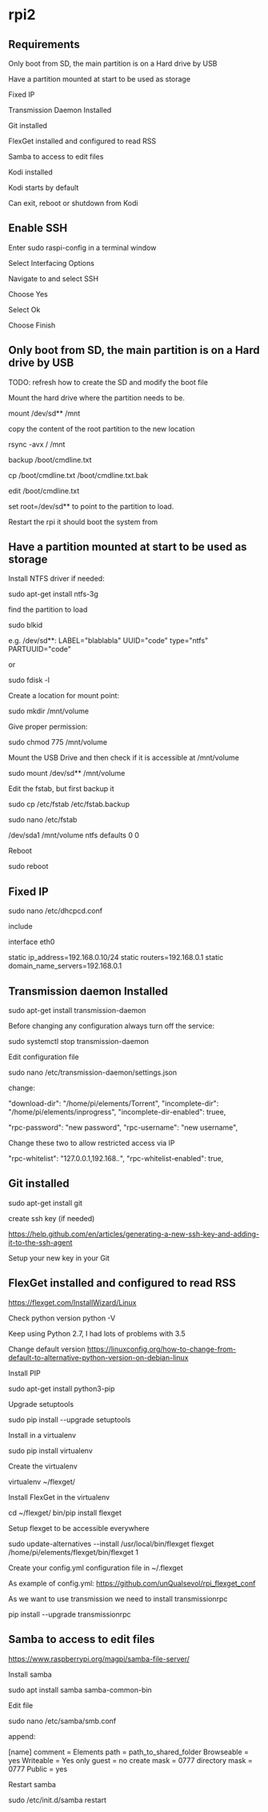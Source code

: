 # rpi2
## Requirements
Only boot from SD, the main partition is on a Hard drive by USB

Have a partition mounted at start to be used as storage

Fixed IP

Transmission Daemon Installed

Git installed

FlexGet installed and configured to read RSS

Samba to access to edit files

Kodi installed

Kodi starts by default

Can exit, reboot or shutdown from Kodi

## Enable SSH
Enter sudo raspi-config in a terminal window

Select Interfacing Options

Navigate to and select SSH

Choose Yes

Select Ok

Choose Finish


## Only boot from SD, the main partition is on a Hard drive by USB
TODO: refresh how to create the SD and modify the boot file

Mount the hard drive where the partition needs to be.

mount /dev/sd** /mnt

copy the content of the root partition to the new location

rsync -avx / /mnt  

backup  /boot/cmdline.txt

cp /boot/cmdline.txt /boot/cmdline.txt.bak

edit /boot/cmdline.txt

set root=/dev/sd** to point to the partition to load.

Restart the rpi it should boot the system from 

## Have a partition mounted at start to be used as storage

Install NTFS driver if needed:

sudo apt-get install ntfs-3g

find the partition to load

sudo blkid

e.g. /dev/sd**: LABEL="blablabla" UUID="code" type="ntfs" PARTUUID="code"

or

sudo fdisk -l

Create a location for mount point:

sudo mkdir /mnt/volume

Give proper permission:

sudo chmod 775 /mnt/volume

Mount the USB Drive and then check if it is accessible at /mnt/volume

sudo mount /dev/sd** /mnt/volume

Edit the fstab, but first backup it

sudo cp /etc/fstab /etc/fstab.backup

sudo nano /etc/fstab

/dev/sda1 /mnt/volume ntfs defaults 0 0

Reboot

sudo reboot

## Fixed IP

sudo nano /etc/dhcpcd.conf

include

interface eth0

static ip_address=192.168.0.10/24
static routers=192.168.0.1
static domain_name_servers=192.168.0.1

## Transmission daemon Installed

sudo apt-get install transmission-daemon

Before changing any configuration always turn off the service:

sudo systemctl stop transmission-daemon

Edit configuration file

sudo nano /etc/transmission-daemon/settings.json

change:
  
"download-dir": "/home/pi/elements/Torrent",
"incomplete-dir": "/home/pi/elements/inprogress",
"incomplete-dir-enabled": truee,

"rpc-password": "new password",
"rpc-username": "new username",
    
Change these two to allow restricted access via IP

"rpc-whitelist": "127.0.0.1,192.168.*.*",
"rpc-whitelist-enabled": true,

## Git installed

sudo apt-get install git

create ssh key (if needed)

https://help.github.com/en/articles/generating-a-new-ssh-key-and-adding-it-to-the-ssh-agent

Setup your new key in your Git
## FlexGet installed and configured to read RSS
https://flexget.com/InstallWizard/Linux

Check python version
python -V

Keep using Python 2.7, I had lots of problems with 3.5

Change default version
https://linuxconfig.org/how-to-change-from-default-to-alternative-python-version-on-debian-linux

Install PIP

sudo apt-get install python3-pip

Upgrade setuptools

sudo pip install --upgrade setuptools

Install in a virtualenv

sudo pip install virtualenv

Create the virtualenv

virtualenv ~/flexget/

Install FlexGet in the virtualenv

cd ~/flexget/
bin/pip install flexget

Setup flexget to be accessible everywhere

sudo update-alternatives --install /usr/local/bin/flexget flexget /home/pi/elements/flexget/bin/flexget 1

Create your config.yml configuration file in ~/.flexget

As example of config.yml: https://github.com/unQualsevol/rpi_flexget_conf

As we want to use transmission we need to install transmissionrpc

pip install --upgrade transmissionrpc

## Samba to access to edit files

https://www.raspberrypi.org/magpi/samba-file-server/

Install samba

sudo apt install samba samba-common-bin

Edit file

sudo nano /etc/samba/smb.conf

append:


[name]
	comment = Elements
	path = path_to_shared_folder
  Browseable = yes
  Writeable = Yes
  only guest = no
  create mask = 0777
  directory mask = 0777
  Public = yes

Restart samba

sudo /etc/init.d/samba restart

